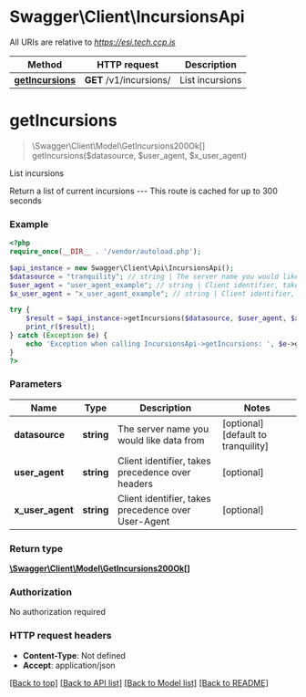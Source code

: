 # Swagger\Client\IncursionsApi

All URIs are relative to *https://esi.tech.ccp.is*

Method | HTTP request | Description
------------- | ------------- | -------------
[**getIncursions**](IncursionsApi.md#getIncursions) | **GET** /v1/incursions/ | List incursions


# **getIncursions**
> \Swagger\Client\Model\GetIncursions200Ok[] getIncursions($datasource, $user_agent, $x_user_agent)

List incursions

Return a list of current incursions  ---  This route is cached for up to 300 seconds

### Example
```php
<?php
require_once(__DIR__ . '/vendor/autoload.php');

$api_instance = new Swagger\Client\Api\IncursionsApi();
$datasource = "tranquility"; // string | The server name you would like data from
$user_agent = "user_agent_example"; // string | Client identifier, takes precedence over headers
$x_user_agent = "x_user_agent_example"; // string | Client identifier, takes precedence over User-Agent

try {
    $result = $api_instance->getIncursions($datasource, $user_agent, $x_user_agent);
    print_r($result);
} catch (Exception $e) {
    echo 'Exception when calling IncursionsApi->getIncursions: ', $e->getMessage(), PHP_EOL;
}
?>
```

### Parameters

Name | Type | Description  | Notes
------------- | ------------- | ------------- | -------------
 **datasource** | **string**| The server name you would like data from | [optional] [default to tranquility]
 **user_agent** | **string**| Client identifier, takes precedence over headers | [optional]
 **x_user_agent** | **string**| Client identifier, takes precedence over User-Agent | [optional]

### Return type

[**\Swagger\Client\Model\GetIncursions200Ok[]**](../Model/GetIncursions200Ok.md)

### Authorization

No authorization required

### HTTP request headers

 - **Content-Type**: Not defined
 - **Accept**: application/json

[[Back to top]](#) [[Back to API list]](../../README.md#documentation-for-api-endpoints) [[Back to Model list]](../../README.md#documentation-for-models) [[Back to README]](../../README.md)

